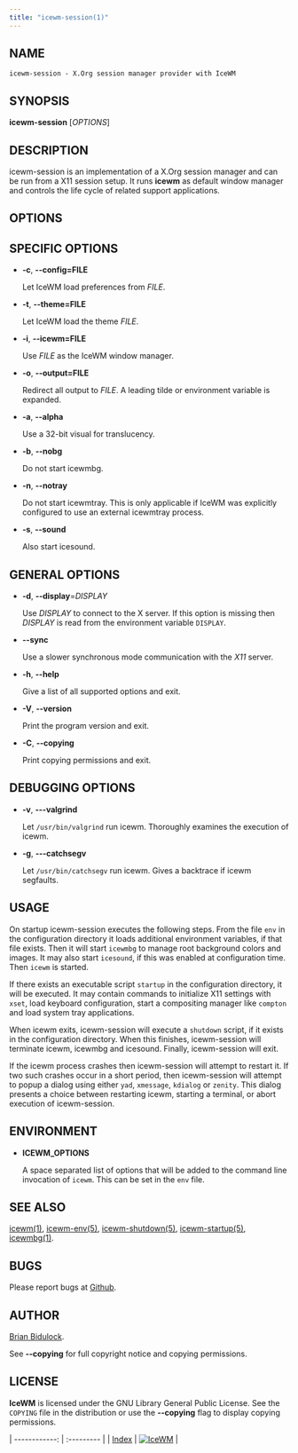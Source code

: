```yaml
---
title: "icewm-session(1)"
---
```

## NAME

    icewm-session - X.Org session manager provider with IceWM

## SYNOPSIS

**icewm-session** \[_OPTIONS_\]

## DESCRIPTION

icewm-session is an implementation of a X.Org session manager and can be
run from a X11 session setup. It runs **icewm** as default window manager
and controls the life cycle of related support applications.

## OPTIONS

## SPECIFIC OPTIONS

- **-c**, **--config=FILE**

    Let IceWM load preferences from _FILE_.

- **-t**, **--theme=FILE**

    Let IceWM load the theme _FILE_.

- **-i**, **--icewm=FILE**

    Use _FILE_ as the IceWM window manager.

- **-o**, **--output=FILE**

    Redirect all output to _FILE_.
    A leading tilde or environment variable is expanded.

- **-a**, **--alpha**

    Use a 32-bit visual for translucency.

- **-b**, **--nobg**

    Do not start icewmbg.

- **-n**, **--notray**

    Do not start icewmtray.
    This is only applicable if IceWM was explicitly configured
    to use an external icewmtray process.

- **-s**, **--sound**

    Also start icesound.

## GENERAL OPTIONS

- **-d**, **--display**=_DISPLAY_

    Use _DISPLAY_ to connect to the X server.
    If this option is missing then _DISPLAY_
    is read from the environment variable `DISPLAY`.

- **--sync**

    Use a slower synchronous mode communication with the _X11_ server.

- **-h**, **--help**

    Give a list of all supported options and exit.

- **-V**, **--version**

    Print the program version and exit.

- **-C**, **--copying**

    Print copying permissions and exit.

## DEBUGGING OPTIONS

- **-v**, **---valgrind**

    Let `/usr/bin/valgrind` run icewm.
    Thoroughly examines the execution of icewm.

- **-g**, **---catchsegv**

    Let `/usr/bin/catchsegv` run icewm.
    Gives a backtrace if icewm segfaults.

## USAGE

On startup icewm-session executes the following steps.
From the file `env` in the configuration directory
it loads additional environment variables, if that file exists.
Then it will start `icewmbg` to manage root background colors and images.
It may also start `icesound`, if this was enabled at configuration time.
Then `icewm` is started.

If there exists an executable script `startup` in the configuration
directory, it will be executed. It may contain commands to initialize X11
settings with `xset`, load keyboard configuration, start a compositing
manager like `compton` and load system tray applications.

When icewm exits, icewm-session will execute a `shutdown` script,
if it exists in the configuration directory.
When this finishes, icewm-session will terminate icewm, icewmbg
and icesound. Finally, icewm-session will exit.

If the icewm process crashes then icewm-session will attempt to restart
it. If two such crashes occur in a short period, then icewm-session will
attempt to popup a dialog using either `yad`, `xmessage`, `kdialog`
or `zenity`.  This dialog presents a choice between restarting icewm,
starting a terminal, or abort execution of icewm-session.

## ENVIRONMENT

- **ICEWM\_OPTIONS**

    A space separated list of options that will be added to the command
    line invocation of `icewm`. This can be set in the `env` file.

## SEE ALSO

[icewm(1)](icewm),
[icewm-env(5)](icewm-env),
[icewm-shutdown(5)](icewm-shutdown),
[icewm-startup(5)](icewm-startup),
[icewmbg(1)](icewmbg).

## BUGS

Please report bugs at [Github](https://github.com/bbidulock/icewm/issues).

## AUTHOR

[Brian Bidulock](mailto:bidulock@openss7.org).

See **--copying** for full copyright notice and copying permissions.

## LICENSE

**IceWM** is licensed under the GNU Library General Public License.
See the `COPYING` file in the distribution or use the **--copying** flag
to display copying permissions.

| ------------: | :--------- |
| [Index](/man) | [![IceWM](/images/logom.jpg "ice-wm.org")](https://ice-wm.org "ice-wm.org") |
